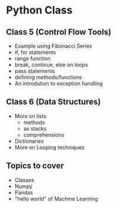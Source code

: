 # Python Class

## Class 5 (Control Flow Tools)
- Example using Fibonacci Series
- if, for statements
- range function
- break, continue, else on loops
- pass statements
- defining methods/functions
- An introdution to exception handling

## Class 6 (Data Structures)
- More on lists
  - methods
  - as stacks
  - comprehensions
- Dictionaries
- More on Looping techniques


## Topics to cover
- Classes
- Numpy
- Pandas
- "hello world" of Machine Learning
